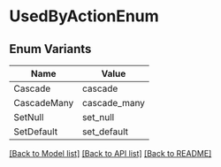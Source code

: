 # UsedByActionEnum

## Enum Variants

| Name | Value |
|---- | -----|
| Cascade | cascade |
| CascadeMany | cascade_many |
| SetNull | set_null |
| SetDefault | set_default |


[[Back to Model list]](../README.md#documentation-for-models) [[Back to API list]](../README.md#documentation-for-api-endpoints) [[Back to README]](../README.md)


